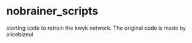 # nobrainer_scripts
starting code to retrain the kwyk network.
The original code is made by alicebizeul
